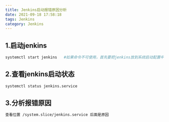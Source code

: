 ```yaml
---
title: Jenkins启动报错原因分析
date: 2021-09-18 17:58:18
tags: Jenkins
category: Jenkins
---
```


## 1.启动jenkins
```bash
systemctl start jenkins   #如果命令不可使用，首先要把jenkins放到系统启动配置中，详情请百度
```

## 2.查看jenkins启动状态
```bash
systemctl status jenkins.service
```

## 3.分析报错原因
```bash
查看位置 /system.slice/jenkins.service 后面是原因
```

